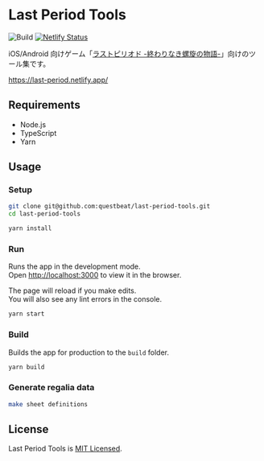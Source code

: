 # Last Period Tools

![Build](https://github.com/questbeat/last-period-tools/workflows/Build/badge.svg)
[![Netlify Status](https://api.netlify.com/api/v1/badges/6d93b567-8d91-4c7b-aad9-73e115f3137f/deploy-status)](https://app.netlify.com/sites/last-period/deploys)

iOS/Android 向けゲーム「[ラストピリオド -終わりなき螺旋の物語-](http://lastperiod.happyelements.co.jp/)」向けのツール集です。

https://last-period.netlify.app/


## Requirements

* Node.js
* TypeScript
* Yarn


## Usage

### Setup

```sh
git clone git@github.com:questbeat/last-period-tools.git
cd last-period-tools

yarn install
```

### Run

Runs the app in the development mode.<br />
Open [http://localhost:3000](http://localhost:3000) to view it in the browser.

The page will reload if you make edits.<br />
You will also see any lint errors in the console.

```sh
yarn start
```

### Build

Builds the app for production to the `build` folder.

```sh
yarn build
```

### Generate regalia data

```sh
make sheet definitions
```


## License

Last Period Tools is [MIT Licensed](LICENSE).
